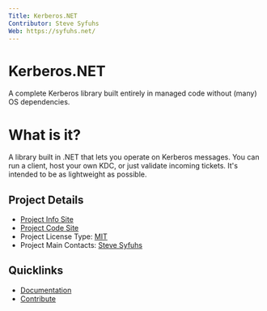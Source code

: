 ```yaml
---
Title: Kerberos.NET
Contributor: Steve Syfuhs
Web: https://syfuhs.net/
---
```

# Kerberos.NET
A complete Kerberos library built entirely in managed code without (many) OS dependencies.

# What is it?

A library built in .NET that lets you operate on Kerberos messages. You can run a client, host your own KDC, or just validate incoming tickets. It's intended to be as lightweight as possible.

## Project Details

* [Project Info Site](https://kerberos.dev)
* [Project Code Site](https://github.com/dotnet/Kerberos.NET)
* Project License Type: [MIT](https://github.com/dotnet/Kerberos.NET/blob/master/LICENSE)
* Project Main Contacts: [Steve Syfuhs](https://github.com/SteveSyfuhs/)

## Quicklinks

* [Documentation](https://syfuhs.net/category/kerberos)
* [Contribute](https://github.com/dotnet/Kerberos.NET/blob/master/CONTRIBUTING.md)
